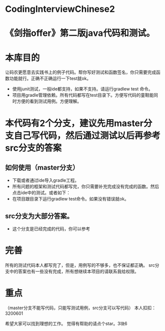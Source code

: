 # CodingInterviewChinese2
# 《剑指offer》第二版java代码和测试。
# 本库目的
让码农更愿意去实践书上的例子代码。帮你写好测试和函数签名，你只需要完成函数功能就行。正确不正确运行一下test就ok。
* 使用junit测试，一般ide都支持，如果不支持。请运行gradlew test 命令。
* 项目用gradle管理依赖。所有代码都写在test目录下。方便写代码的童鞋能同时方便的看到测试用例。方便理解。
# 本代码有2个分支，建议先用master分支自己写代码，然后通过测试以后再参考src分支的答案
## 如何使用（master分支）
* 下载或者通过ide导入gradle工程。
* 所有问题的框架和测试代码都写完，你只需要补充完成没有完成的函数。然后点击ide中的测试。或者如下：
* 在项目跟目录下运行gradlew test命令。如果没有错误就ok。
## src分支为大部分答案。
* 这个分支是已经完成的代码，你可以参考
# 完善
所有的测试代码本人都写完了，但是，用例写的不够多，也不保证都正确。
src分支中的答案也有一些没有完成，所有想继续本项目的请联系我给权限。
# 重点
（master分支不能写代码，只能写测试用例，src分支可以写代码）
本人扣扣：3200601

希望大家可以找到理想的工作。
觉得有帮助的请点个star。3块6
